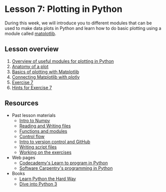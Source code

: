 # Lesson 7: Plotting in Python

During this week, we will introduce you to different modules that can be used to make data plots in Python and learn how to do basic plotting using a module called [matplotlib](http://matplotlib.org/). 

## Lesson overview

1. [Overview of useful modules for plotting in Python](Lesson/python-plotting.md#overview-of-useful-modules-for-plotting-in-python)
2. [Anatomy of a plot](Lesson/python-plotting.md#anatomy-of-a-plot)
3. [Basics of plotting with Matplotlib](Lesson/python-plotting.md#plotting-in-python-with-matplotlib)
4. [Connecting Matplotlib with plotly](Lesson/using-plotly.md)
5. [Exercise 7](https://classroom.github.com/assignment-invitations/54ad87560677b78169f1c18717bb312e)
6. [Hints for Exercise 7](Lesson/hints.md)

## Resources
- Past lesson materials
  - [Intro to Numpy](https://github.com/Python-for-geo-people/Lesson-6-Intro-to-NumPy/blob/master/Lesson/intro-to-numpy.md)
  - [Reading and Writing files](https://github.com/Python-for-geo-people/Lesson-5-Reading-Writing)
  - [Functions and modules](https://github.com/Python-for-geo-people/Functions-and-modules)
  - [Control flow](https://github.com/Python-for-geo-people/Control-flow)
  - [Intro to version control and GitHub](https://github.com/Python-for-geo-people/Diving-into-Python/tree/master/Lesson/intro-to-GitHub.md)
  - [Writing script files](https://github.com/Python-for-geo-people/Diving-into-Python/tree/master/Lesson/writing-scripts.md)
  - [Working on the exercises](https://github.com/Python-for-geo-people/Diving-into-Python/tree/master/Lesson/working-on-assignment.md)
- Web pages
  - [Codecademy's Learn to program in Python](https://www.codecademy.com/learn/python)
  - [Software Carpentry's programming in Python](https://swcarpentry.github.io/python-novice-inflammation/)
- Books
  - [Learn Python the Hard Way](http://learnpythonthehardway.org/book/)
  - [Dive into Python 3](http://www.diveinto.org/python3/)
